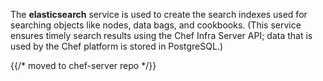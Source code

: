 The **elasticsearch** service is used to create the search indexes used for searching objects like nodes, data bags, and cookbooks. (This service ensures timely search results using the Chef Infra Server API; data that is used by the Chef platform is stored in PostgreSQL.)

{{/* moved to chef-server repo */}}

